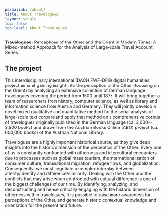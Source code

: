 ```yaml
---
permalink: /about/
title: About Travelogues
layout: single
toc: false
toc-label: About Travelogues
---
```


**Travelogues:** Perceptions of the Other and the Orient in Modern Times. A Mixed-method Approach for the Analysis of Large-scale Travel Account Series.

## The project

This interdisciplinary international (DACH FWF-DFG) digital humanities project aims at gaining insight into the perception of the Other (focusing on the Orient) by analyzing an extensive collection of German language travelogues covering the period from 1500 until 1875. It will bring together a team of researchers from history, computer science, as well as library and information science from Austria and Germany. They will jointly develop a novel mixed qualitative and quantitative method for the serial analysis of large-scale text corpora and apply that method on a comprehensive corpus of travelogues originally published in the German language (ca. 3,000&mdash;3,500 books) and drawn from the Austrian Books Online (ABO) project (ca. 600,000 books) of the Austrian National Library.

Travelogues are a highly important historical source, as they give deep insights into the historic dimension of the perception of the Other. Every one of us is constantly confronted with otherness and intercultural encounters due to processes such as global mass tourism, the internationalization of consumer culture, transnational migration, refugee flows, and globalization. Consequently, we must negotiate a complex interplay between alterity/identity and difference/similarity. Dealing with the Other and the conflicts that may arise when confronted with cultural difference is one of the biggest challenges of our time. By identifying, analyzing, and deconstructing and hence critically engaging with the historic dimension of otherness within travelogues, it is possible to raise more awareness for perceptions of the Other, and generate historic contextual knowledge and orientation for the present and future.

